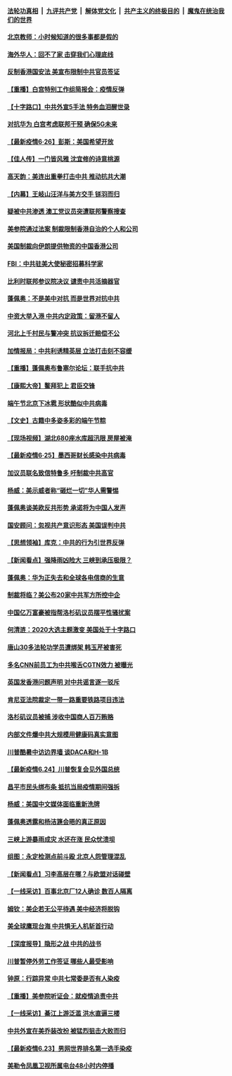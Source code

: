 

####  [法轮功真相](../../../../basic/blob/master/README.md?t=06270831) &nbsp;|&nbsp; [九评共产党](../../../../9ping.md/blob/master/README.md?t=06270831) &nbsp;|&nbsp; [解体党文化](../../../../jtdwh.md/blob/master/README.md?t=06270831)  &nbsp;|&nbsp; [共产主义的终极目的](../../../../gczydzjmd.md/blob/master/README.md?t=06270831) &nbsp;|&nbsp; [魔鬼在统治我们的世界](../../../../mgztzwmdsj.md/blob/master/README.md?t=06270831) 

#### [北京教师：小时候知道的很多事都是假的](../pages/nf4514/n12133812.md?t=06270831) 

#### [海外华人：回不了家 击穿我们心理底线](../pages/nf4514/n12214603.md?t=06270831) 

#### [反制香港国安法 美宣布限制中共官员签证](../pages/nf4514/n12214505.md?t=06270831) 

#### [【重播】白宫特别工作组简报会：疫情反弹](../pages/nf4514/n12214278.md?t=06270831) 

#### [【十字路口】中共外宣5手法 特务血泪醒世录](../pages/nf4514/n12212915.md?t=06270831) 

#### [对抗华为 白宫考虑联邦干预 确保5G未来](../pages/nf4514/n12214112.md?t=06270831) 

#### [【最新疫情6·26】彭斯：美国希望开放](../pages/nf4514/n12213008.md?t=06270831) 

#### [【佳人传】一门皆风雅 沈宜修的诗意桃源](../pages/nf4514/n12204829.md?t=06270831) 

#### [高天韵：美连出重拳打击中共 推动抗共大潮](../pages/nf4514/n12213368.md?t=06270831) 

#### [【内幕】王岐山汪洋与美方交手 铩羽而归](../pages/nf4514/n12212964.md?t=06270831) 

#### [疑被中共渗透 澳工党议员突遭联邦警察搜查](../pages/nf4514/n12213367.md?t=06270831) 

#### [美参院通过法案 制裁限制香港自治的个人和公司](../pages/nf4514/n12212374.md?t=06270831) 

#### [美国制裁向伊朗提供物资的中国香港公司](../pages/nf4514/n12212790.md?t=06270831) 

#### [FBI：中共驻美大使秘密招募科学家](../pages/nf4514/n12212753.md?t=06270831) 

#### [比利时联邦参议院决议 谴责中共活摘器官](../pages/nf4514/n12212777.md?t=06270831) 

#### [蓬佩奥：不是美中对抗 而是世界对抗中共](../pages/nf4514/n12212375.md?t=06270831) 

#### [中资大举入港 中共内定政策：留港不留人](../pages/nf4514/n12212567.md?t=06270831) 

#### [河北上千村民与警冲突 抗议拆迁赔偿不公](../pages/nf4514/n12212312.md?t=06270831) 

#### [加情报局：中共利诱精英层 立法打击刻不容缓](../pages/nf4514/n12211093.md?t=06270831) 

#### [【重播】蓬佩奥布鲁塞尔论坛：联手抗中共](../pages/nf4514/n12211937.md?t=06270831) 

#### [【康熙大帝】鳌拜犯上 君臣交锋](../pages/nf4514/n12131668.md?t=06270831) 

#### [端午节北京下冰雹 形状酷似中共病毒](../pages/nf4514/n12211676.md?t=06270831) 

#### [【文史】古籍中多姿多彩的端午节粽](../pages/nf4514/n12183964.md?t=06270831) 

#### [【现场视频】湖北680座水库超汛限 房屋被淹](../pages/nf4514/n12211217.md?t=06270831) 

#### [【最新疫情6·25】墨西哥财长感染中共病毒](../pages/nf4514/n12210649.md?t=06270831) 

#### [加议员联名致信特鲁多 吁制裁中共高官](../pages/nf4514/n12211291.md?t=06270831) 

#### [杨威：美示威者称“砸烂一切”华人需警惕](../pages/nf4514/n12210625.md?t=06270831) 

#### [蓬佩奥谈美欧反共形势 承诺将为中国人发声](../pages/nf4514/n12210798.md?t=06270831) 

#### [国安顾问：忽视共产意识形态 美国误判中共](../pages/nf4514/n12210262.md?t=06270831) 

#### [【思想领袖】库克：中共的行为引世界反弹](../pages/nf4514/n11936121.md?t=06270831) 

#### [【新闻看点】强降雨凶险大 三峡到承压极限？](../pages/nf4514/n12210002.md?t=06270831) 

#### [蓬佩奥：华为正失去和全球各电信商的生意](../pages/nf4514/n12210172.md?t=06270831) 

#### [制裁将临？美公布20家中共军方所控中企](../pages/nf4514/n12210247.md?t=06270831) 

#### [中国亿万富豪被指帮洛杉矶议员摆平性骚扰案](../pages/nf4514/n12147538.md?t=06270831) 

#### [何清涟：2020大选主题激变 美国处于十字路口](../pages/nf4514/n12210464.md?t=06270831) 

#### [唐山30多法轮功学员遭绑架 韩玉芹被害死](../pages/nf4514/n12209162.md?t=06270831) 

#### [多名CNN前员工为中共喉舌CGTN效力 被曝光](../pages/nf4514/n12209805.md?t=06270831) 

#### [英国发香港问题声明 对中共谣言逐一驳斥](../pages/nf4514/n12209623.md?t=06270831) 

#### [肯尼亚法院裁定一带一路重要铁路项目违法](../pages/nf4514/n12209842.md?t=06270831) 

#### [洛杉矶议员被捕 涉收中国商人百万贿赂](../pages/nf4514/n12208037.md?t=06270831) 

#### [内部文件爆中共大规模用健康码真实意图](../pages/nf4514/n12209286.md?t=06270831) 

#### [川普酷暑中访边界墙 谈DACA和H-1B](../pages/nf4514/n12209551.md?t=06270831) 

#### [【最新疫情6.24】川普恢复会见外国总统](../pages/nf4514/n12207866.md?t=06270831) 

#### [昌平市民头绑布条 抵抗当局疫情期间强拆](../pages/nf4514/n12208268.md?t=06270831) 

#### [杨威：美国中文媒体面临重新洗牌](../pages/nf4514/n12208121.md?t=06270831) 

#### [蓬佩奥透露和杨洁篪会晤的真正原因](../pages/nf4514/n12208086.md?t=06270831) 

#### [三峡上游暴雨成灾 水还在涨 民众忧溃坝](../pages/nf4514/n12207926.md?t=06270831) 

#### [组图：永定检测点前斗殴 北京人怨管理混乱](../pages/nf4514/n12207391.md?t=06270831) 

#### [【新闻看点】习李高层在哪？与欧盟对话碰壁](../pages/nf4514/n12207971.md?t=06270831) 

#### [【一线采访】百事北京厂12人确诊 数百人隔离](../pages/nf4514/n12207661.md?t=06270831) 

#### [姆钦：美企若无公平待遇 美中经济将脱钩](../pages/nf4514/n12207735.md?t=06270831) 

#### [美全球鹰现台海 中共惧无人机斩首行动](../pages/nf4514/n12207763.md?t=06270831) 

#### [【深度报导】隐形之战 中共的战书](../pages/nf4514/n12200980.md?t=06270831) 

#### [川普暂停外劳工作签证 哪些人最受影响](../pages/nf4514/n12207785.md?t=06270831) 

#### [钟原：行踪异常 中共七常委是否有人染疫](../pages/nf4514/n12207556.md?t=06270831) 

#### [【重播】美参院听证会：就疫情追责中共](../pages/nf4514/n12207370.md?t=06270831) 

#### [【一线采访】綦江上游泛滥 洪水直逼三楼](../pages/nf4514/n12207100.md?t=06270831) 

#### [中共外宣在美乔装改扮 被猛烈狙击大败而归](../pages/nf4514/n12207048.md?t=06270831) 

#### [【最新疫情6.23】男网世界排名第一选手染疫](../pages/nf4514/n12205436.md?t=06270831) 

#### [美勒令凤凰卫视所属电台48小时内停播](../pages/nf4514/n12205664.md?t=06270831) 

